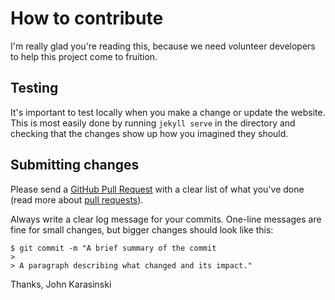 # How to contribute

I'm really glad you're reading this, because we need volunteer developers to help this project come to fruition.

## Testing

It's important to test locally when you make a change or update the website. This is most easily done by running `jekyll serve` in the directory and checking that the changes show up how you imagined they should.

## Submitting changes

Please send a [GitHub Pull Request](https://github.com/HRVIP/HRVIP.github.io/pull/new/master) with a clear list of what you've done (read more about [pull requests](http://help.github.com/pull-requests/)).

Always write a clear log message for your commits. One-line messages are fine for small changes, but bigger changes should look like this:

    $ git commit -m "A brief summary of the commit
    > 
    > A paragraph describing what changed and its impact."

Thanks,
John Karasinski
